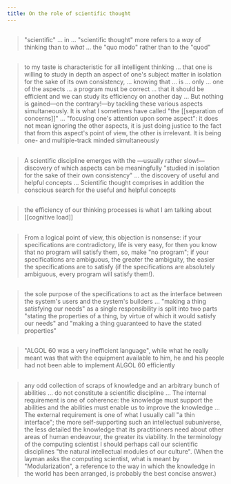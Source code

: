```yaml
---
title: On the role of scientific thought
---
```


##
> "scientific" ... in ... "scientific thought" more refers to a *way* of thinking than to *what* ... the "quo modo" rather than to the "quod"
## 
> to my taste is characteristic for all intelligent thinking ... that one is willing to study in depth an aspect of one's subject matter in isolation for the sake of its own consistency, ... knowing that ... is ... only ... one of the aspects ... a program must be correct ... that it should be efficient and we can study its efficiency on another day ... But nothing is gained—on the contrary!—by tackling these various aspects simultaneously. It is what I sometimes have called "the [[separation of concerns]]" ... "focusing one's attention upon some aspect": it does not mean ignoring the other aspects, it is just doing justice to the fact that from this aspect's point of view, the other is irrelevant. It is being one- and multiple-track minded simultaneously
## 
> A scientific discipline emerges with the —usually rather slow!— discovery of which aspects can be meaningfully "studied in isolation for the sake of their own consistency" ... the discovery of useful and helpful concepts ... Scientific thought comprises in addition the conscious search for the useful and helpful concepts
## 
> the efficiency of our thinking processes is what I am talking about
[[cognitive load]]
## 
> From a logical point of view, this objection is nonsense: if your specifications are contradictory, life is very easy, for then you know that no program will satisfy them, so, make "no program"; if your specifications are ambiguous, the greater the ambiguity, the easier the specifications are to satisfy (if the specifications are absolutely ambiguous, every program will satisfy them!).
## 
>  the sole purpose of the specifications to act as the interface between the system's users and the system's builders ... "making a thing satisfying our needs" as a single responsibility is split into two parts "stating the properties of a thing, by virtue of which it would satisfy our needs" and "making a thing guaranteed to have the stated properties"
##
> "ALGOL 60 was a very inefficient language", while what he really meant was that with the equipment available to him, he and his people had not been able to implement ALGOL 60 efficiently
## 
> any odd collection of scraps of knowledge and an arbitrary bunch of abilities ... do not constitute a scientific discipline ...  The internal requirement is one of coherence: the knowledge must support the abilities and the abilities must enable us to improve the knowledge ... The external requirement is one of what I usually call "a thin interface"; the more self-supporting such an intellectual subuniverse, the less detailed the knowledge that its practitioners need about other areas of human endeavour, the greater its viability. In the terminology of the computing scientist I should perhaps call our scientific disciplines "the natural intellectual modules of our culture". (When the layman asks the computing scientist, what is meant by "Modularization", a reference to the way in which the knowledge in the world has been arranged, is probably the best concise answer.)
##
##
##
##
##
##
##
##
##
##
